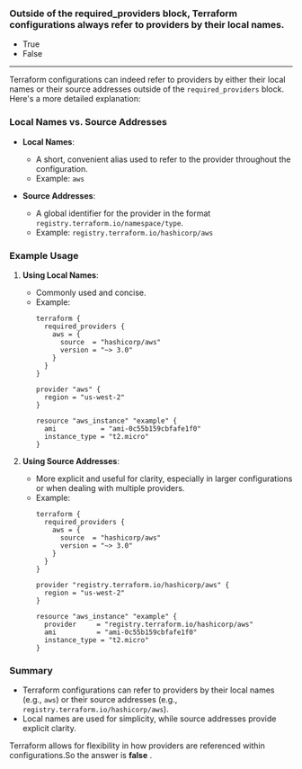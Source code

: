 ### Outside of the required_providers block, Terraform configurations always refer to providers by their local names.

- True
- False
--- 

Terraform configurations can indeed refer to providers by either their local names or their source addresses outside of the `required_providers` block. Here's a more detailed explanation:

### Local Names vs. Source Addresses

- **Local Names**:
  - A short, convenient alias used to refer to the provider throughout the configuration.
  - Example: `aws`

- **Source Addresses**:
  - A global identifier for the provider in the format `registry.terraform.io/namespace/type`.
  - Example: `registry.terraform.io/hashicorp/aws`

### Example Usage

1. **Using Local Names**:
   - Commonly used and concise.
   - Example:
     ```hcl
     terraform {
       required_providers {
         aws = {
           source  = "hashicorp/aws"
           version = "~> 3.0"
         }
       }
     }

     provider "aws" {
       region = "us-west-2"
     }

     resource "aws_instance" "example" {
       ami           = "ami-0c55b159cbfafe1f0"
       instance_type = "t2.micro"
     }
     ```

2. **Using Source Addresses**:
   - More explicit and useful for clarity, especially in larger configurations or when dealing with multiple providers.
   - Example:
     ```hcl
     terraform {
       required_providers {
         aws = {
           source  = "hashicorp/aws"
           version = "~> 3.0"
         }
       }
     }

     provider "registry.terraform.io/hashicorp/aws" {
       region = "us-west-2"
     }

     resource "aws_instance" "example" {
       provider     = "registry.terraform.io/hashicorp/aws"
       ami          = "ami-0c55b159cbfafe1f0"
       instance_type = "t2.micro"
     }
     ```

### Summary
- Terraform configurations can refer to providers by their local names (e.g., `aws`) or their source addresses (e.g., `registry.terraform.io/hashicorp/aws`).
- Local names are used for simplicity, while source addresses provide explicit clarity.

Terraform allows for flexibility in how providers are referenced within configurations.So the answer is **false** .